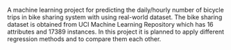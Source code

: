 


A machine learning project for predicting the daily/hourly number of bicycle
trips in bike sharing system with using real-world dataset. The bike sharing
dataset is obtained from UCI Machine Learning Repository which has 16 attributes
and 17389 instances. In this project it is planned to apply different regression
methods and to compare them each other.
